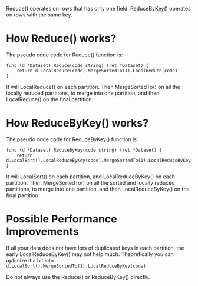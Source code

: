 Reduce() operates on rows that has only one field.
ReduceByKey() operates on rows with the same key.

# How Reduce() works?

The pseudo code code for Reduce() function is:
```
func (d *Dataset) Reduce(code string) (ret *Dataset) {
	return d.LocalReduce(code).MergeSortedTo(1).LocalReduce(code)
}
```

It will LocalReduce() on each partition. Then MergeSortedTo() on all the locally reduced partitions, to merge into one partition, and then LocalReduce() on the final partition.

# How ReduceByKey() works?

The pseudo code code for ReduceByKey() function is:
```
func (d *Dataset) ReduceByKey(code string) (ret *Dataset) {
	return d.LocalSort().LocalReduceByKey(code).MergeSortedTo(1).LocalReduceByKey(code)
}
```

It will LocalSort() on each partition, and LocalReduceByKey() on each partition. Then MergeSortedTo() on all the sorted and locally reduced partitions, to merge into one partition, and then LocalReduceByKey() on the final partition.


# Possible Performance Improvements
If all your data does not have lots of duplicated keys in each partition, the early LocalReduceByKey() may not help much. Theoretically you can optimize it a bit into ```d.LocalSort().MergeSortedTo(1).LocalReduceByKey(code)```

Do not always use the Reduce() or ReduceByKey() directly.
